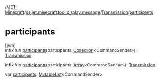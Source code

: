 //[JET-Minecraft](../../../index.md)/[de.jet.minecraft.tool.display.message](../index.md)/[Transmission](index.md)/[participants](participants.md)

# participants

[jvm]\
infix fun [participants](participants.md)(participants: [Collection](https://kotlinlang.org/api/latest/jvm/stdlib/kotlin.collections/-collection/index.html)&lt;CommandSender&gt;): [Transmission](index.md)

infix fun [participants](participants.md)(participants: [Array](https://kotlinlang.org/api/latest/jvm/stdlib/kotlin/-array/index.html)&lt;CommandSender&gt;): [Transmission](index.md)

var [participants](participants.md): [MutableList](https://kotlinlang.org/api/latest/jvm/stdlib/kotlin.collections/-mutable-list/index.html)&lt;CommandSender&gt;
